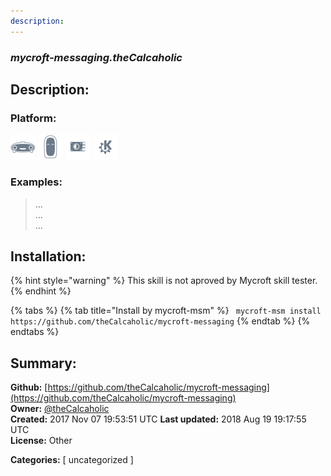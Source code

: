 ```yaml
---
description: 
---
```


### _mycroft-messaging.theCalcaholic_  
## Description:  
  
  
  
### Platform:  
 ![Mark I](../.gitbook/assets/mark-1-icon.png)  ![Mark II](../.gitbook/assets/mark-2-icon.png)  ![Picroft](../.gitbook/assets/picroft-icon.png)  ![plasmoid](../.gitbook/assets/kde.png)   
### Examples:  
> ...  
> ...  
> ...  
  
## Installation:  
{% hint style="warning" %}
This skill is not aproved by Mycroft skill tester.
{% endhint %}
    
{% tabs %}
{% tab title="Install by mycroft-msm" %}
``` mycroft-msm install https://github.com/theCalcaholic/mycroft-messaging```
{% endtab %}
  {% endtabs %}
    
## Summary:  
**Github:** [https://github.com/theCalcaholic/mycroft-messaging](https://github.com/theCalcaholic/mycroft-messaging)  
**Owner:** [@theCalcaholic](https://github.com/theCalcaholic)  
**Created:** 2017 Nov 07 19:53:51 UTC  **Last updated:** 2018 Aug 19 19:17:55 UTC  
**License:** Other  
  
**Categories:** [ uncategorized ]   
